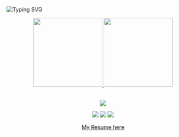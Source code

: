 
<!-- TEMPLATE VERCEL-->
<!-- <img width=100% src="https://capsule-render.vercel.app/api?type=waving&color=#ff9580&height=120&section=header"/> -->

<!-- BE WELCOME-->
![Typing SVG](https://readme-typing-svg.herokuapp.com/?color=FFE5CC&size=35&center=true&vCenter=true&width=1000&lines=console.log('HELLO,+BE+WELCOME'))
<!--  profile - languages -->

<!-- Github Status -->

<div align="center">
  <a href="https://github.com/Romulo-Queiroz">
  <img height="180em" src="https://github-readme-stats.vercel.app/api?username=romulo-queiroz&show_icons=true&theme=dracula&include_all_commits=true&count_private=true"/>
  <img height="180em" src="https://github-readme-stats.vercel.app/api/top-langs/?username=romulo-queiroz&layout=compact&langs_count=7&theme=dracula"/>
</div><br>
  
<!-- ARCHIVEMENTS-->
<p align="center">
  <img src="https://github-profile-trophy.vercel.app/?username=Romulo-Queiroz&theme=dracula&row=2&no-bg=true&column=3&margin-w=15&margin-h=15" />
</p>

 
<!--   Social media -->
  
  <div align="center">
 
  <a href="https://www.instagram.com/romuloqfreitas/" target="_blank"><img src="https://img.shields.io/badge/-Instagram-%23E4405F?style=for-the-badge&logo=instagram&logoColor=white" target="_blank"></a>
 <a href="https://discord.gg/MDV8RApg" target="_blank"><img src="https://img.shields.io/badge/Discord-7289DA?style=for-the-badge&logo=discord&logoColor=white" target="_blank"></a> 
  <a href="https://www.linkedin.com/in/rômuloqueiroz/" target="_blank"><img src="https://img.shields.io/badge/-LinkedIn-%230077B5?style=for-the-badge&logo=linkedin&logoColor=white" target="_blank"></a> 
   </div>
 <div align="center">
  <a href="https://cdn.discordapp.com/attachments/1026687138684739614/1042583783683133611/Dev_Frontend_Romulo-Freitas.pdf" download="https://cdn.discordapp.com/attachments/1026687138684739614/1042583783683133611/Dev_Frontend_Romulo-Freitas.pdf">My Resume here</a>
 </div>
<!-- <img width=100% src="https://capsule-render.vercel.app/api?type=waving&color=9580ff&height=120&section=footer"/> -->

